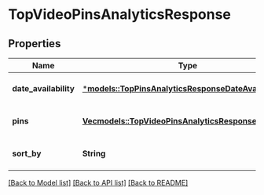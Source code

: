 # TopVideoPinsAnalyticsResponse

## Properties
Name | Type | Description | Notes
------------ | ------------- | ------------- | -------------
**date_availability** | [***models::TopPinsAnalyticsResponseDateAvailability**](TopPinsAnalyticsResponse_date_availability.md) |  | [optional] [default to None]
**pins** | [**Vec<models::TopVideoPinsAnalyticsResponsePinsInner>**](TopVideoPinsAnalyticsResponse_pins_inner.md) |  | [optional] [default to None]
**sort_by** | **String** |  | [optional] [default to None]

[[Back to Model list]](../README.md#documentation-for-models) [[Back to API list]](../README.md#documentation-for-api-endpoints) [[Back to README]](../README.md)


